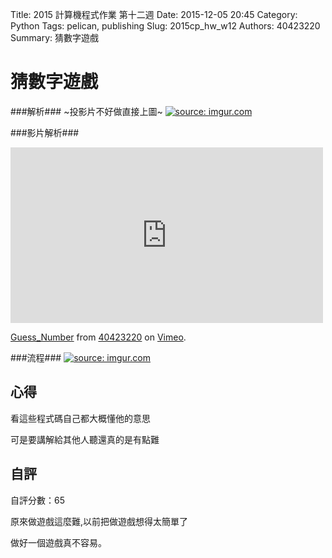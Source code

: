Title: 2015 計算機程式作業 第十二週
Date: 2015-12-05 20:45
Category: Python
Tags: pelican, publishing
Slug: 2015cp_hw_w12
Authors: 40423220
Summary: 猜數字遊戲




猜數字遊戲
==========

                                        
                                                
                                                
###解析###
~投影片不好做直接上圖~
<a href="http://imgur.com/FxIA2DT"><img src="http://i.imgur.com/FxIA2DT.jpg" title="source: imgur.com" /></a>
            
            
            
            
###影片解析###
<iframe src="https://player.vimeo.com/video/147890116" width="500" height="281" frameborder="0" webkitallowfullscreen mozallowfullscreen allowfullscreen></iframe> <p><a href="https://vimeo.com/147890116">Guess_Number</a> from <a href="https://vimeo.com/user45467634">40423220</a> on <a href="https://vimeo.com">Vimeo</a>.</p>
                    
                    
                    
                    

###流程###
<a href="http://imgur.com/Vb0uBlB"><img src="http://i.imgur.com/Vb0uBlB.jpg" title="source: imgur.com" /></a>
                
                
                
                
 心得
 -------
看這些程式碼自己都大概懂他的意思
                     
 可是要講解給其他人聽還真的是有點難
                        
                            
                            
 自評
 -------
 自評分數：65
 
 原來做遊戲這麼難,以前把做遊戲想得太簡單了
 
 做好一個遊戲真不容易。
                                


 
 
 
 
 